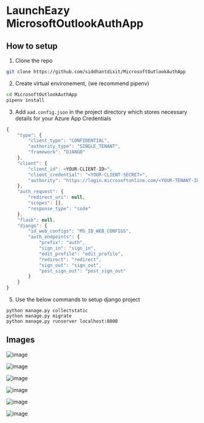 # LaunchEazy MicrosoftOutlookAuthApp

## How to setup

1. Clone the repo
```bash
git clone https://github.com/siddhantdixit/MicrosoftOutlookAuthApp
```

2. Create virtual environement, (we recommend pipenv)
```bash
cd MicrosoftOutlookAuthApp
pipenv install
```


3. Add `aad.config.json` in the project directory which stores necessary details for your Azure App Credentials
```javascript
{
    "type": {
        "client_type": "CONFIDENTIAL",
        "authority_type": "SINGLE_TENANT",
        "framework": "DJANGO"
    },
    "client": {
        "client_id": <YOUR-CLIENT-ID>",
        "client_credential": "<YOUR-CLIENT-SECRET>",
        "authority": "https://login.microsoftonline.com/<YOUR-TENANT-ID>"
    },
    "auth_request": {
        "redirect_uri": null,
        "scopes": [],
        "response_type": "code"
    },
    "flask": null,
    "django": {
        "id_web_configs": "MS_ID_WEB_CONFIGS",
        "auth_endpoints": {
            "prefix": "auth",
            "sign_in": "sign_in",
            "edit_profile": "edit_profile",
            "redirect": "redirect",
            "sign_out": "sign_out",
            "post_sign_out": "post_sign_out"
        }
    }
}
```


5. Use the below commands to setup django project

```
python manage.py collectstatic
python manage.py migrate
python manage.py runserver localhost:8000
```


## Images
![image](https://github.com/siddhantdixit/MicrosoftOutlookAuthApp/assets/22856752/bba3011a-fbec-450a-9100-f78bcf5f1471)

![image](https://github.com/siddhantdixit/MicrosoftOutlookAuthApp/assets/22856752/b0eec405-a656-47c0-a717-f62f60a2f2cb)


![image](https://github.com/siddhantdixit/MicrosoftOutlookAuthApp/assets/22856752/865d0f77-2000-4daa-a4a7-758b46daca4e)

![image](https://github.com/siddhantdixit/MicrosoftOutlookAuthApp/assets/22856752/2bf0b348-e7e2-4e20-b5f3-200fef407bad)

![image](https://github.com/siddhantdixit/MicrosoftOutlookAuthApp/assets/22856752/250c2812-0313-44b4-958f-c4b364b695a6)

![image](https://github.com/siddhantdixit/MicrosoftOutlookAuthApp/assets/22856752/1e479e44-68c4-48db-a8a3-e8479088a13f)

